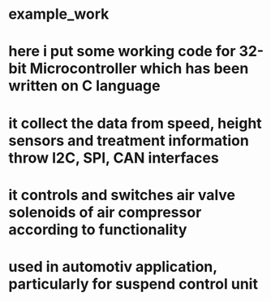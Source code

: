 # example_work
# here i put some working code for 32-bit Microcontroller which has been written on C language
# it collect the data from speed, height sensors and treatment information throw I2C, SPI, CAN interfaces
# it controls and switches air valve solenoids of air compressor according to functionality
# used in automotiv application, particularly for suspend control unit 
